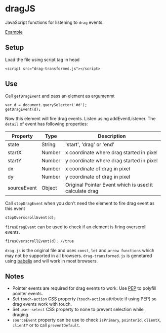 # dragJS
JavaScript functions for listening to `drag` events.

[Example](https://namannehra.github.io/dragJS/)

## Setup
Load the file using script tag in head

	<script src="drag-transformed.js"></script>

## Use
Call `getDragEvent` and pass an element as argumenmt

	var d = document.querySelector('#d');
	getDragEvent(d);

Now this element will fire drag events. Listen using addEventListener. The `detail` of event has following properties:

| Property | Type | Description |
| --- | --- | --- |
| state | String | 'start', 'drag' or 'end' |
| startX | Number | x coordinate where drag started in pixel |
| startY | Number | y coordinate where drag started in pixel |
| dx | Number | x coordinate of drag in pixel |
| dy | Number | y coordinate of drag in pixel |
| sourceEvent | Object | Original Pointer Event which is used it calculate drag |

Call `stopDragEvent` when you don't need the element to fire drag event as this event

	stopOverscrollEvent(d);

`firesDragEvent` can be used to check if an element is firing overscroll events.

	firesOverscrollEvent(d); //true

`drag.js` is the original file and uses `const`, `let` and `arrow functions` which may not be supported in all browsers. `drag-transformed.js` is genetared using [babeljs](https://babeljs.io/) and will work in most browsers.

## Notes
* Pointer events are required for drag events to work. Use [PEP](https://github.com/jquery/PEP) to polyfill pointer events.
* Set `touch-action` CSS property (`touch-action` attribute if using PEP) so drag events work with touch.
* Set `user-select` CSS property to none to prevent selection while draging.
* `sourceEvent` property can be use to check `isPrimary`, `pointerId`, `clientX`, `clientY` or to call `preventDefault`.
